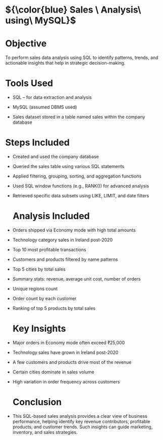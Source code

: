 # ${\color{blue} Sales \ Analysis\ using\ MySQL}$



# Objective
To perform sales data analysis using SQL to identify patterns, trends, and actionable insights that help in strategic decision-making.

# Tools Used
- SQL – for data extraction and analysis

- MySQL (assumed DBMS used)

- Sales dataset stored in a table named sales within the company database
  
# Steps Included
- Created and used the company database

- Queried the sales table using various SQL statements

- Applied filtering, grouping, sorting, and aggregation functions

- Used SQL window functions (e.g., RANK()) for advanced analysis

- Retrieved specific data subsets using LIKE, LIMIT, and date filters
  
  # Analysis Included
- Orders shipped via Economy mode with high total amounts

- Technology category sales in Ireland post-2020

- Top 10 most profitable transactions

- Customers and products filtered by name patterns

- Top 5 cities by total sales

- Summary stats: revenue, average unit cost, number of orders

- Unique regions count

- Order count by each customer

- Ranking of top 5 products by total sales

  # Key Insights
  
- Major orders in Economy mode often exceed ₹25,000

- Technology sales have grown in Ireland post-2020

- A few customers and products drive most of the revenue

- Certain cities dominate in sales volume

- High variation in order frequency across customers
  
  # Conclusion
  
- This SQL-based sales analysis provides a clear view of business performance, helping identify key revenue contributors, profitable products, and customer trends. Such insights can guide marketing, inventory, and sales strategies.


